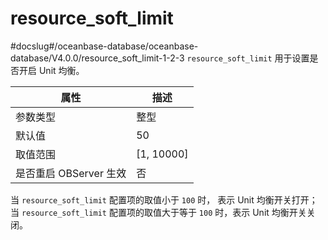 resource_soft_limit 
========================================
#docslug#/oceanbase-database/oceanbase-database/V4.0.0/resource_soft_limit-1-2-3
`resource_soft_limit` 用于设置是否开启 Unit 均衡。


|      **属性**      |    **描述**    |
|------------------|--------------|
| 参数类型             | 整型           |
| 默认值              | 50           |
| 取值范围             | \[1, 10000\] |
| 是否重启 OBServer 生效 | 否            |



当 `resource_soft_limit` 配置项的取值小于 `100` 时， 表示 Unit 均衡开关打开；当 `resource_soft_limit` 配置项的取值大于等于 `100` 时，表示 Unit 均衡开关关闭。
